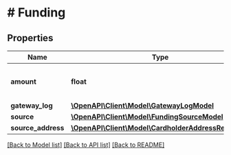 # # Funding

## Properties

Name | Type | Description | Notes
------------ | ------------- | ------------- | -------------
**amount** | **float** | Amount of funds loaded into the GPA. | [optional]
**gateway_log** | [**\OpenAPI\Client\Model\GatewayLogModel**](GatewayLogModel.md) |  | [optional]
**source** | [**\OpenAPI\Client\Model\FundingSourceModel**](FundingSourceModel.md) |  |
**source_address** | [**\OpenAPI\Client\Model\CardholderAddressResponse**](CardholderAddressResponse.md) |  | [optional]

[[Back to Model list]](../../README.md#models) [[Back to API list]](../../README.md#endpoints) [[Back to README]](../../README.md)
